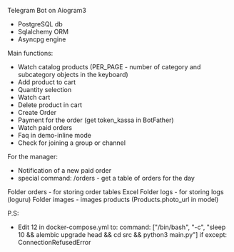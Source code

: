 Telegram Bot on Aiogram3
- PostgreSQL db
- Sqlalchemy ORM
- Asyncpg engine

Main functions:
- Watch catalog products (PER_PAGE - number of category and subcategory objects in the keyboard)
- Add product to cart
- Quantity selection
- Watch cart
- Delete product in cart
- Create Order
- Payment for the order (get token_kassa in BotFather)
- Watch paid orders
- Faq in demo-inline mode
- Сheck for joining a group or channel

For the manager:
- Notification of a new paid order
- special command: /orders - get a table of orders for the day

Folder orders - for storing order tables Excel
Folder logs - for storing logs (loguru)
Folder images - images products (Products.photo_url in model)

P.S:
- Edit 12 in docker-compose.yml to: 
  command: ["/bin/bash", "-c", "sleep 10 && alembic upgrade head && cd src && python3 main.py"]
if except: ConnectionRefusedError
